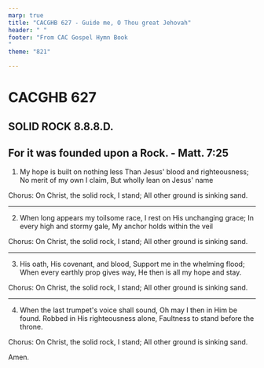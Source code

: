 ```yaml
---
marp: true
title: "CACGHB 627 - Guide me, O Thou great Jehovah"
header: " "
footer: "From CAC Gospel Hymn Book 
"
theme: "821"

---
```


<style>
    :root {
        font-size: 1.9em;
    }

    section {
        display: flex;
        flex-direction: column;
        justify-content: space-evenly;
    }

	section ol {
        display: grid;
        grid-template-columns: 1fr auto;
		gap: 1.8em
    }
</style>

# CACGHB 627
## SOLID ROCK 8.8.8.D. 
## For it was founded upon a Rock. - Matt. 7:25

1. My hope is built on nothing less
	Than Jesus' blood and righteousness;
	No merit of my own I claim,
	But wholly lean on Jesus' name
	
Chorus:
	On Christ, the solid rock, I stand;
	All other ground is sinking sand.

---

2. When long appears my toilsome race,
	I rest on His unchanging grace;
	In every high and stormy gale,
	My anchor holds within the veil

Chorus:
	On Christ, the solid rock, I stand;
	All other ground is sinking sand.

---

3. His oath, His covenant, and blood,
	Support me in the whelming flood;
	When every earthly prop gives way,
	He then is all my hope and stay.

Chorus:
	On Christ, the solid rock, I stand;
	All other ground is sinking sand.

---


4. When the last trumpet's voice shall sound,
	Oh may I then in Him be found.
	Robbed in His righteousness alone,
	Faultness to stand before the throne.

Chorus:
	On Christ, the solid rock, I stand;
	All other ground is sinking sand.

Amen.